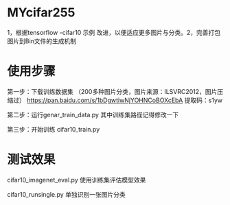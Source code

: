 # MYcifar255
1，根据tensorflow -cifar10 示例 改进，以便适应更多图片与分类。2，完善打包图片到Bin文件的生成机制

# 使用步骤
第一步：下载训练数据集  （200多种图片分类，图片来源：ILSVRC2012，图片压缩过）
https://pan.baidu.com/s/1bDgwtiwNjYOHNCoBOXcEbA      提取码：s1yw

第二步：运行genar_train_data.py 其中训练集路径记得修改一下

第三步：开始训练 cifar10_train.py

# 测试效果
cifar10_imagenet_eval.py
使用训练集评估模型效果

cifar10_runsingle.py
单独识别一张图片分类

